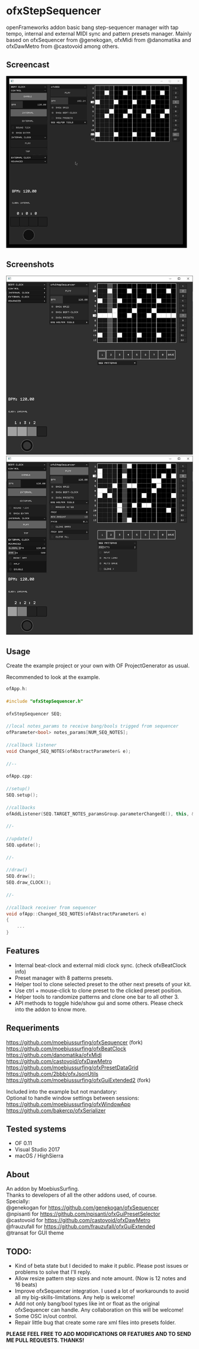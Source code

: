# ofxStepSequencer

openFrameworks addon basic bang step-sequencer manager with tap tempo, internal and external MIDI sync and pattern presets manager.
Mainly based on ofxSequencer from @genekogan, ofxMidi from @danomatika and ofxDawMetro from @castovoid among others.



## Screencast

![Alt text](/ofxStepSequencer.gif?raw=true "ofxStepSequencer.gif")



## Screenshots

![Alt text](/screenshot1.JPG?raw=true "screenshot1")
![Alt text](/screenshot2.JPG?raw=true "screenshot2")



## Usage

Create the example project or your own with OF ProjectGenerator as usual.

Recommended to look at the example.



```c++
ofApp.h:

#include "ofxStepSequencer.h"

ofxStepSequencer SEQ;

//local notes_params to receive bang/bools trigged from sequencer
ofParameter<bool> notes_params[NUM_SEQ_NOTES];

//callback listener
void Changed_SEQ_NOTES(ofAbstractParameter& e);

//--

ofApp.cpp:

//setup()
SEQ.setup();

//callbacks
ofAddListener(SEQ.TARGET_NOTES_paramsGroup.parameterChangedE(), this, &ofApp::Changed_SEQ_NOTES);

//-

//update()
SEQ.update();

//-

//draw()
SEQ.draw();
SEQ.draw_CLOCK();

//-

//callback receiver from sequencer
void ofApp::Changed_SEQ_NOTES(ofAbstractParameter& e)
{
	...
}
```



## Features

- Internal beat-clock and external midi clock sync. (check ofxBeatClock info)
- Preset manager with 8 patterns presets.
- Helper tool to clone selected preset to the other next presets of your kit. 
- Use ctrl + mouse-click to clone preset to the clicked preset position.
- Helper tools to randomize patterns and clone one bar to all other 3.
- API methods to toggle hide/show gui and some others. Please check into the addon to know more.


## Requeriments

https://github.com/moebiussurfing/ofxSequencer (fork)  
https://github.com/moebiussurfing/ofxBeatClock  
https://github.com/danomatika/ofxMidi  
https://github.com/castovoid/ofxDawMetro  
https://github.com/moebiussurfing/ofxPresetDataGrid  
https://github.com/2bbb/ofxJsonUtils  
https://github.com/moebiussurfing/ofxGuiExtended2 (fork)


Included into the example but not mandatory:  
Optional to handle window settings between sessions:  
https://github.com/moebiussurfing/ofxWindowApp  
https://github.com/bakercp/ofxSerializer



## Tested systems

- OF 0.11
- Visual Studio 2017
- macOS / HighSierra



## About

An addon by MoebiusSurfing.  
Thanks to developers of all the other addons used, of course.  
Specially:  
@genekogan for https://github.com/genekogan/ofxSequencer  
@npisanti for https://github.com/npisanti/ofxGuiPresetSelector  
@castovoid for https://github.com/castovoid/ofxDawMetro  
@frauzufall for https://github.com/frauzufall/ofxGuiExtended  
@transat for GUI theme  



## TODO:

- Kind of beta state but I decided to make it public. Please post issues or problems to solve that I'll reply.
- Allow resize pattern step sizes and note amount. (Now is 12 notes and 16 beats)
- Improve ofxSequencer integration. I used a lot of workarounds to avoid all my big-skills-limitations. Any help is welcome!
- Add not only bang/bool types like int or float as the original ofxSequencer can handle. Any collaboration on this will be welcome!
- Some OSC in/out control.
- Repair little bug that create some rare xml files into presets folder.  


**PLEASE FEEL FREE TO ADD MODIFICATIONS OR FEATURES AND TO SEND ME PULL REQUESTS. THANKS!**
